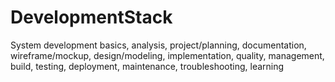 # DevelopmentStack
System development basics, analysis, project/planning, documentation, wireframe/mockup, design/modeling, implementation, quality, management, build, testing, deployment, maintenance, troubleshooting, learning
